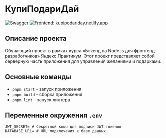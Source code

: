 # КупиПодариДай

[![Swagger](https://img.shields.io/badge/Swagger-UI-green?logo=swagger)](https://kupipodariday-backend.onrender.com/api)
[![Frontend: kupipodariday.netlify.app](https://img.shields.io/badge/Frontend-kupipodariday.netlify.app-brightgreen)](https://kupipodariday.netlify.app/)

## Описание проекта

Обучающий проект в рамках курса «Бэкенд на Node.js для фронтенд-разработчиков» Яндекс.Практикум. Этот проект представляет собой серверную часть приложения для управления желаниями и подарками.

## Основные команды

- `pnpm start` - запуск приложения
- `pnpm build` - сборка приложения
- `pnpm lint` - запуск линтера

## Переменные окружения `.env`

```
JWT_SECRET= # Секретный ключ для подписи JWT токенов
DATABASE_URL= # URL подключения к базе данных
```
